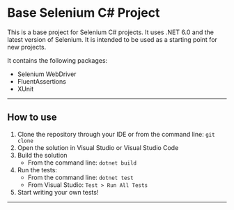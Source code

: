 # Base Selenium C# Project
This is a base project for Selenium C# projects. It uses .NET 6.0 and the latest version of Selenium.
It is intended to be used as a starting point for new projects.

It contains the following packages:
* Selenium WebDriver
* FluentAssertions
* XUnit
---
## How to use
1. Clone the repository through your IDE or from the command line: `git clone`
2. Open the solution in Visual Studio or Visual Studio Code
3. Build the solution
    * From the command line: `dotnet build`
4. Run the tests:
    * From the command line: `dotnet test`
    * From Visual Studio: `Test > Run All Tests`
5. Start writing your own tests!
---